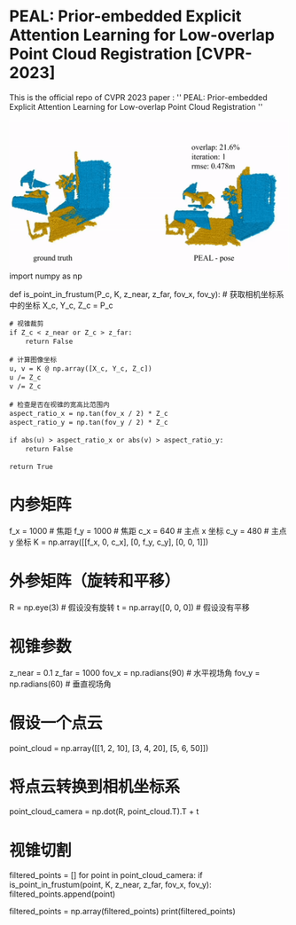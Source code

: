 # PEAL:  Prior-embedded Explicit Attention Learning for Low-overlap Point Cloud Registration [CVPR-2023]
This is the official repo of CVPR 2023 paper :  '' PEAL: Prior-embedded Explicit Attention Learning for Low-overlap Point Cloud Registration ''


<div  align="center">  
<img src="https://github.com/Gardlin/PEAL/blob/main/assets/iter_sample.gif" alt="show" align=center  />
</div>  
import numpy as np

def is_point_in_frustum(P_c, K, z_near, z_far, fov_x, fov_y):
    # 获取相机坐标系中的坐标
    X_c, Y_c, Z_c = P_c

    # 视锥裁剪
    if Z_c < z_near or Z_c > z_far:
        return False
    
    # 计算图像坐标
    u, v = K @ np.array([X_c, Y_c, Z_c])
    u /= Z_c
    v /= Z_c

    # 检查是否在视锥的宽高比范围内
    aspect_ratio_x = np.tan(fov_x / 2) * Z_c
    aspect_ratio_y = np.tan(fov_y / 2) * Z_c
    
    if abs(u) > aspect_ratio_x or abs(v) > aspect_ratio_y:
        return False

    return True

# 内参矩阵
f_x = 1000  # 焦距
f_y = 1000  # 焦距
c_x = 640   # 主点 x 坐标
c_y = 480   # 主点 y 坐标
K = np.array([[f_x, 0, c_x],
              [0, f_y, c_y],
              [0, 0, 1]])

# 外参矩阵（旋转和平移）
R = np.eye(3)  # 假设没有旋转
t = np.array([0, 0, 0])  # 假设没有平移

# 视锥参数
z_near = 0.1
z_far = 1000
fov_x = np.radians(90)  # 水平视场角
fov_y = np.radians(60)  # 垂直视场角

# 假设一个点云
point_cloud = np.array([[1, 2, 10],
                        [3, 4, 20],
                        [5, 6, 50]])

# 将点云转换到相机坐标系
point_cloud_camera = np.dot(R, point_cloud.T).T + t

# 视锥切割
filtered_points = []
for point in point_cloud_camera:
    if is_point_in_frustum(point, K, z_near, z_far, fov_x, fov_y):
        filtered_points.append(point)

filtered_points = np.array(filtered_points)
print(filtered_points)


